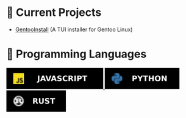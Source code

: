 # 🔧 Current Projects
- [GentooInstall](https://github.com/PinkTurkey0/GentooInstall) (A TUI installer for Gentoo Linux)
# 📄 Programming Languages
<a href="https://nodejs.org" >
        <img src="https://raw.githubusercontent.com/PinkTurkey0/PinkTurkey0/main/Images/Javascript.svg" />
<a href="https://python.org" >
    <img src="https://raw.githubusercontent.com/PinkTurkey0/PinkTurkey0/main/Images/Python.svg" />
<a href="https://www.rust-lang.org">
    <img src="https://raw.githubusercontent.com/PinkTurkey0/PinkTurkey0/main/Images/Rust.svg" />
